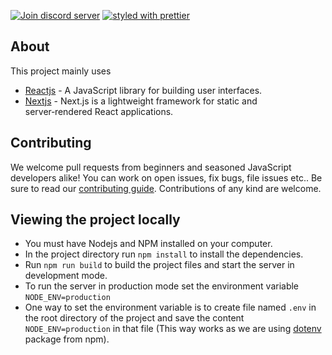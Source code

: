 

[![Join discord server](https://img.shields.io/badge/Join-Discord%20server-%236a7fcb.svg)](https://discord.gg/jVQhkWB)
[![styled with prettier](https://img.shields.io/badge/styled_with-prettier-ff69b4.svg)](https://github.com/prettier/prettier)
<br>

## About

This project mainly uses
* [Reactjs](https://reactjs.org/) - A JavaScript library for building user interfaces.
* [Nextjs](http://nextjs.org) - Next.js is a lightweight framework for static and server‑rendered React applications.

## Contributing

We welcome pull requests from beginners and seasoned JavaScript developers alike! You can work on open issues, fix bugs, file issues etc.. Be sure to read our [contributing guide](https://github.com/MNNIT/Avishkar/blob/master/CONTRIBUTING.md).  Contributions of any kind are welcome.
## Viewing the project locally
* You must have Nodejs and NPM installed on your computer.
* In the project directory run ```npm install``` to install the dependencies.
* Run ```npm run build``` to build the project files and start the server in development mode.
* To run the server in production mode set the environment variable ```NODE_ENV=production```
* One way to set the environment variable is to create file named ```.env``` in the root directory of the project and save the content ```NODE_ENV=production``` in that file (This way works as we are using [dotenv](https://www.npmjs.com/package/dotenv) package from npm).
